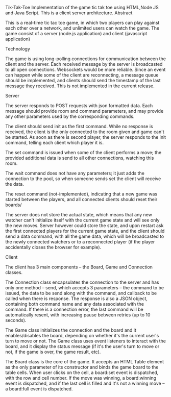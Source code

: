 Tik-Tak-Toe
Implementation of the game tic tak toe using HTML,Node JS and Java Script. This is a client server architecture.
Abstract

This is a real-time tic tac toe game, in which two players can play against each other over a network, and unlimited users can watch the game. The game consist of a server (node.js application) and client (javascript application)

Technology

The game is using long-polling connections for communication between the client and the server. Each received message by the server is broadcasted to all open connections. Websockets would be more reliable. Since an event can happen while some of the client are reconnecting, a message queue should be implemented, and clients should send the timestamp of the last message they received. This is not implemented in the current release.

Server

The server responds to POST requests with json formatted data. Each message should provide room and command parameters, and may provide any other parameters used by the corresponding commands.

The client should send init as the first command. While no response is received, the client is the only connected to the room given and game can't be started. As soon as there is second player, the server responds to the init command, telling each client which player it is.

The set command is issued when some of the client performs a move; the provided additional data is send to all other connections, watching this room.

The wait command does not have any parameters; it just adds the connection to the pool, so when someone sends set the client will receive the data.

The reset command (not-implemented), indicating that a new game was started between the players, and all connected clients should reset their boards/

The server does not store the actual state, which means that any new watcher can't initialize itself with the current game state and will see only the new moves. Server however could store the state, and upon restart ask the first connected players for the current game state, and the client should send a data command, with all the game data, which will be broadcasted to the newly connected watchers or to a reconnected player (if the player accidentally closes the browser for example).

Client

The client has 3 main components – the Board, Game and Connection classes.

The Connection class encapsulates the connection to the server and has only one method – send, which accepts 3 parameters – the command to be issued, the data to be send along with the command, and callback to be called when there is response. The response is also a JSON object, containing both command name and any data associated with the command. If there is a connection error, the last command will be automatically resent, with increasing pause between retries (up to 10 seconds).

The Game class initializes the connection and the board and it enables/disables the board, depending on whether it's the  current user's turn to move or not. The Game class uses event listeners to interact with the board, and it display the status message (if it's the user's turn to move or not, if the game is over, the game result, etc).

The Board class is the core of the game. It accepts an HTML Table element as the only parameter of its constructor and binds the game board to the table cells. When user clicks on the cell, a board:set event is dispatched, with the row and cell number. If the move was winning, a board:winning event is dispatched, and if the last cell is filled and it's not a winning move – a board:full event is dispatched.
